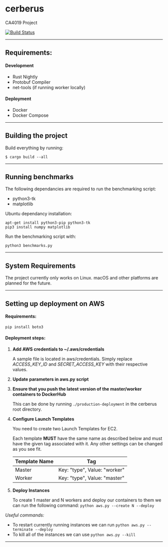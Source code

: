 # cerberus
CA4019 Project

[![Build Status](https://travis-ci.com/CPSSD/cerberus.svg?token=Ty8HySwL3To4YV7AZfi2&branch=develop)](https://travis-ci.com/CPSSD/cerberus)

---

## Requirements:

#### Development
- Rust Nightly
- Protobuf Compiler
- net-tools (if running worker locally)

#### Deployment
- Docker
- Docker Compose

---

## Building the project

Build everything by running:

```
$ cargo build --all
```

---

## Running benchmarks

The following dependancies are required to run the benchmarking script:
- python3-tk
- matplotlib

Ubuntu dependancy installation:
```
apt-get install python3-pip python3-tk
pip3 install numpy matplotlib
```

Run the benchmarking script with:
```
python3 benchmarks.py
```

---

## System Requirements
The project currently only works on Linux. macOS and other platforms are planned for the future.

---

## Setting up deployment on AWS

#### Requirements:
```
pip install boto3
```

#### Deployment steps:
1. **Add AWS credentials to ~/.aws/credentials**

	A sample file is located in aws/credentials. Simply replace *ACCESS_KEY_ID* and *SECRET_ACCESS_KEY* with their respective values.

2. **Update parameters in aws.py script**

3. **Ensure that you push the latest version of the master/worker containers to DockerHub**

	This can be done by running `./production-deployment` in the cerberus root directory.

5. **Configure Launch Templates**

	You need to create two Launch Templates for EC2.

	Each template **MUST** have the same name as described below and must have the given tag associated with it. Any other settings can be changed as you see fit.

	| Template Name | Tag |
	|----|----|
	| Master | Key: "type", Value: "worker" |
	| Worker | Key: "type", Value: "master" |

6. **Deploy Instances**

	To create 1 master and N workers and deploy our containers to them we can run the following  command: `python aws.py --create N --deploy`
	
_Useful commands:_
* To restart currently running instances we can run `python aws.py --terminate --deploy`
* To kill all of the instances we can use `python aws.py --kill`

---
